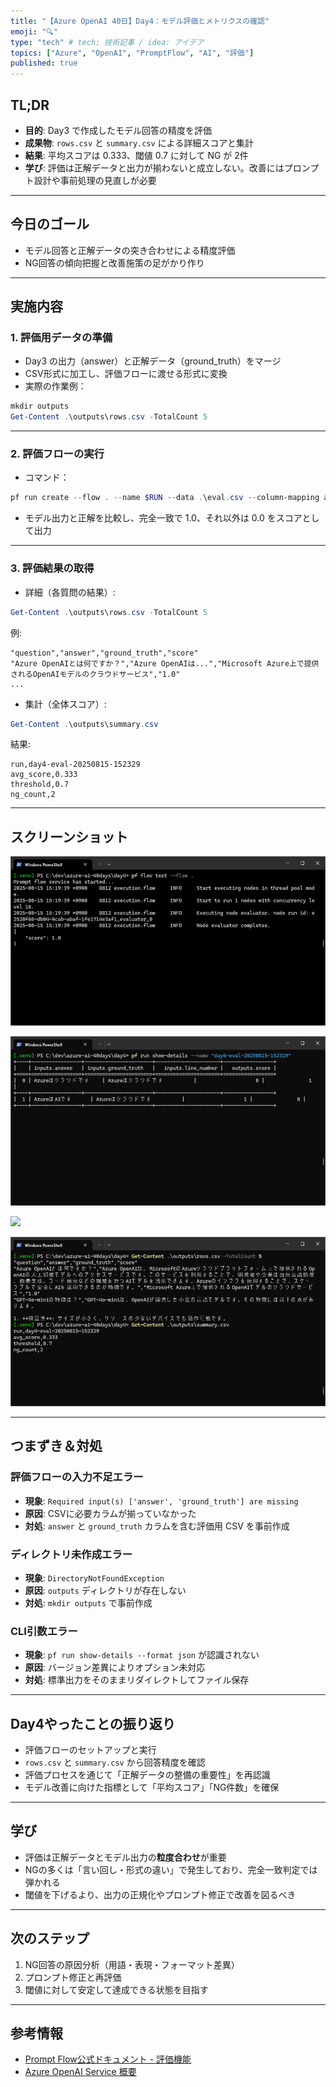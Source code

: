 ```yaml
---
title: "【Azure OpenAI 40日】Day4：モデル評価とメトリクスの確認"
emoji: "🔍"
type: "tech" # tech: 技術記事 / idea: アイデア
topics: ["Azure", "OpenAI", "PromptFlow", "AI", "評価"]
published: true
---
```


## TL;DR
- **目的**: Day3 で作成したモデル回答の精度を評価
- **成果物**: `rows.csv` と `summary.csv` による詳細スコアと集計
- **結果**: 平均スコアは 0.333、閾値 0.7 に対して NG が 2件
- **学び**: 評価は正解データと出力が揃わないと成立しない。改善にはプロンプト設計や事前処理の見直しが必要

---

## 今日のゴール
- モデル回答と正解データの突き合わせによる精度評価
- NG回答の傾向把握と改善施策の足がかり作り

---

## 実施内容

### 1. 評価用データの準備
- Day3 の出力（answer）と正解データ（ground_truth）をマージ  
- CSV形式に加工し、評価フローに渡せる形式に変換
- 実際の作業例：
```powershell
mkdir outputs
Get-Content .\outputs\rows.csv -TotalCount 5
```

---

### 2. 評価フローの実行

* コマンド：

```powershell
pf run create --flow . --name $RUN --data .\eval.csv --column-mapping answer='${data.answer}' ground_truth='${data.ground_truth}' --stream
```

* モデル出力と正解を比較し、完全一致で 1.0、それ以外は 0.0 をスコアとして出力

---

### 3. 評価結果の取得

* 詳細（各質問の結果）:

```powershell
Get-Content .\outputs\rows.csv -TotalCount 5
```

例:

```
"question","answer","ground_truth","score"
"Azure OpenAIとは何ですか？","Azure OpenAIは...","Microsoft Azure上で提供されるOpenAIモデルのクラウドサービス","1.0"
...
```

* 集計（全体スコア）:

```powershell
Get-Content .\outputs\summary.csv
```

結果:

```
run,day4-eval-20250815-152329
avg_score,0.333
threshold,0.7
ng_count,2
```

---

## スクリーンショット

<!-- pf flow test 実行成功のPowerShell出力 -->
![](/images/day4/day4-pf-flow-test-success.png) <!-- day4-pf-flow-test-success.png -->

<!-- pf run show-details の評価結果テーブル -->
![](/images/day4/day4-pf-run-show-details-table.png) <!-- day4-pf-run-show-details-table.png -->

<!-- rows.csv の冒頭5行 -->
![](/images/day4/day4-rows-csv-preview.png) <!-- day4-rows-csv-preview.png -->

<!-- summary.csv の内容 -->
![](/images/day4/day4-summary-csv.png) <!-- day4-summary-csv.png -->

---

## つまずき＆対処

### 評価フローの入力不足エラー

* **現象**: `Required input(s) ['answer', 'ground_truth'] are missing`
* **原因**: CSVに必要カラムが揃っていなかった
* **対処**: `answer` と `ground_truth` カラムを含む評価用 CSV を事前作成

### ディレクトリ未作成エラー

* **現象**: `DirectoryNotFoundException`
* **原因**: `outputs` ディレクトリが存在しない
* **対処**: `mkdir outputs` で事前作成

### CLI引数エラー

* **現象**: `pf run show-details --format json` が認識されない
* **原因**: バージョン差異によりオプション未対応
* **対処**: 標準出力をそのままリダイレクトしてファイル保存

---

## Day4やったことの振り返り

* 評価フローのセットアップと実行
* `rows.csv` と `summary.csv` から回答精度を確認
* 評価プロセスを通じて「正解データの整備の重要性」を再認識
* モデル改善に向けた指標として「平均スコア」「NG件数」を確保

---

## 学び

* 評価は正解データとモデル出力の**粒度合わせ**が重要
* NGの多くは「言い回し・形式の違い」で発生しており、完全一致判定では弾かれる
* 閾値を下げるより、出力の正規化やプロンプト修正で改善を図るべき

---

## 次のステップ

1. NG回答の原因分析（用語・表現・フォーマット差異）
2. プロンプト修正と再評価
3. 閾値に対して安定して達成できる状態を目指す

---

## 参考情報

* [Prompt Flow公式ドキュメント - 評価機能](https://learn.microsoft.com/azure/machine-learning/prompt-flow)
* [Azure OpenAI Service 概要](https://learn.microsoft.com/azure/cognitive-services/openai/overview)